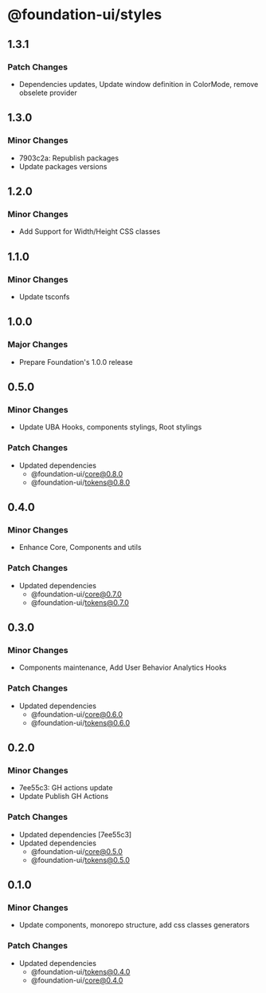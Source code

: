 # @foundation-ui/styles

## 1.3.1

### Patch Changes

- Dependencies updates, Update window definition in ColorMode, remove obselete provider

## 1.3.0

### Minor Changes

- 7903c2a: Republish packages
- Update packages versions

## 1.2.0

### Minor Changes

- Add Support for Width/Height CSS classes

## 1.1.0

### Minor Changes

- Update tsconfs

## 1.0.0

### Major Changes

- Prepare Foundation's 1.0.0 release

## 0.5.0

### Minor Changes

- Update UBA Hooks, components stylings, Root stylings

### Patch Changes

- Updated dependencies
  - @foundation-ui/core@0.8.0
  - @foundation-ui/tokens@0.8.0

## 0.4.0

### Minor Changes

- Enhance Core, Components and utils

### Patch Changes

- Updated dependencies
  - @foundation-ui/core@0.7.0
  - @foundation-ui/tokens@0.7.0

## 0.3.0

### Minor Changes

- Components maintenance, Add User Behavior Analytics Hooks

### Patch Changes

- Updated dependencies
  - @foundation-ui/core@0.6.0
  - @foundation-ui/tokens@0.6.0

## 0.2.0

### Minor Changes

- 7ee55c3: GH actions update
- Update Publish GH Actions

### Patch Changes

- Updated dependencies [7ee55c3]
- Updated dependencies
  - @foundation-ui/core@0.5.0
  - @foundation-ui/tokens@0.5.0

## 0.1.0

### Minor Changes

- Update components, monorepo structure, add css classes generators

### Patch Changes

- Updated dependencies
  - @foundation-ui/tokens@0.4.0
  - @foundation-ui/core@0.4.0
